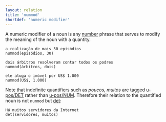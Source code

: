 ```yaml
---
layout: relation
title: 'nummod'
shortdef: 'numeric modifier'
---
```


A numeric modifier of a noun is any [number](u-pos/NUM) phrase that
serves to modify the meaning of the noun with a quantity.

~~~ sdparse
a realização de mais 30 episódios
nummod(episódios, 30)
~~~

~~~ sdparse
dois árbitros resolveram contar todos os podres
nummod(árbitros, dois)
~~~

~~~ sdparse
ele aluga o imóvel por US$ 1.000
nummod(US$, 1.000)
~~~

Note that indefinite quantifiers such as _poucos_, _muitos_ are
tagged [u-pos/DET]() rather than [u-pos/NUM]().  Therefore their
relation to the quantified noun is not `nummod` but [det]():

~~~ sdparse
Há muitos servidores da Internet
det(servidores, muitos)
~~~
<!-- Interlanguage links updated Čt lis 12 09:43:34 CET 2020 -->
